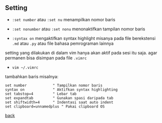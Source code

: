 ## Setting
- `:set number` atau `:set nu` menampilkan nomor baris
- `:set nonumber` atau `:set nonu` menonaktifkan tampilan nomor baris

- `:syntax on` mengaktifkan syntax highlight misanya pada file berekstensi `.md` atau `.py` atau file bahasa pemrograman lainnya

setting yang dilakukan di dalam vim hanya akan aktif pada sesi itu saja. agar permanen bisa disimpan pada file `.vimrc`
- `vim ~/.vimrc`

tambahkan baris misalnya:

```
set number            " Tampilkan nomor baris
syntax on             " Aktifkan syntax highlighting
set tabstop=4         " Lebar tab
set expandtab         " Gunakan spasi daripada tab
set shiftwidth=4      " Indentasi saat auto indent
set clipboard=unnamedplus " Pakai clipboard OS
```

[back](./)
